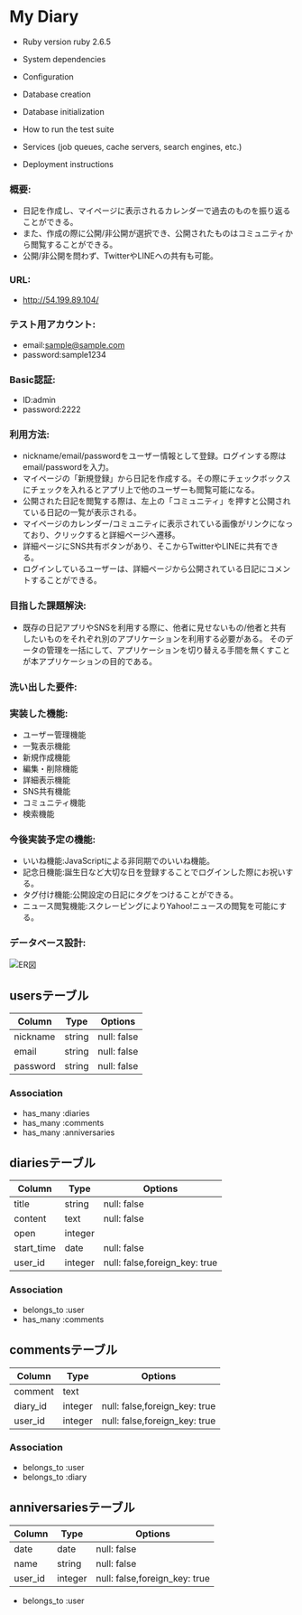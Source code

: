 # My Diary

* Ruby version
ruby 2.6.5

* System dependencies

* Configuration

* Database creation

* Database initialization

* How to run the test suite

* Services (job queues, cache servers, search engines, etc.)

* Deployment instructions

### 概要:
* 日記を作成し、マイページに表示されるカレンダーで過去のものを振り返ることができる。
* また、作成の際に公開/非公開が選択でき、公開されたものはコミュニティから閲覧することができる。
* 公開/非公開を問わず、TwitterやLINEへの共有も可能。

### URL: 
* http://54.199.89.104/

### テスト用アカウント:
* email:sample@sample.com
* password:sample1234

### Basic認証:
* ID:admin
* password:2222

### 利用方法:
* nickname/email/passwordをユーザー情報として登録。ログインする際はemail/passwordを入力。
* マイページの「新規登録」から日記を作成する。その際にチェックボックスにチェックを入れるとアプリ上で他のユーザーも閲覧可能になる。
* 公開された日記を閲覧する際は、左上の「コミュニティ」を押すと公開されている日記の一覧が表示される。
* マイページのカレンダー/コミュニティに表示されている画像がリンクになっており、クリックすると詳細ページへ遷移。
* 詳細ページにSNS共有ボタンがあり、そこからTwitterやLINEに共有できる。
* ログインしているユーザーは、詳細ページから公開されている日記にコメントすることができる。

### 目指した課題解決:
* 既存の日記アプリやSNSを利用する際に、他者に見せないもの/他者と共有したいものをそれぞれ別のアプリケーションを利用する必要がある。
  そのデータの管理を一括にして、アプリケーションを切り替える手間を無くすことが本アプリケーションの目的である。

### 洗い出した要件:
### 実装した機能:
* ユーザー管理機能
* 一覧表示機能
* 新規作成機能
* 編集・削除機能
* 詳細表示機能
* SNS共有機能
* コミュニティ機能
* 検索機能

### 今後実装予定の機能:
* いいね機能:JavaScriptによる非同期でのいいね機能。
* 記念日機能:誕生日など大切な日を登録することでログインした際にお祝いする。
* タグ付け機能:公開設定の日記にタグをつけることができる。
* ニュース閲覧機能:スクレーピングによりYahoo!ニュースの閲覧を可能にする。

### データベース設計:
![ER図](images/my-diary-ER.png "ER図")

## usersテーブル
| Column           | Type        | Options    |
|------------------|-------------|------------|
| nickname         | string      |null: false |
| email            | string      |null: false |
| password         | string      |null: false |

### Association
- has_many :diaries
- has_many :comments
- has_many :anniversaries

## diariesテーブル
| Column          | Type        | Options                      |
|-----------------|-------------|------------------------------|
| title           | string      |null: false                   |
| content         | text        |null: false                   |
| open            | integer     |                              |
| start_time      | date        |null: false                   |
| user_id         | integer     |null: false,foreign_key: true |

### Association
- belongs_to :user
- has_many :comments

## commentsテーブル
| Column   | Type    | Options                      |
|----------|---------|------------------------------|
| comment  | text    |                              |
| diary_id | integer |null: false,foreign_key: true |
| user_id  | integer |null: false,foreign_key: true |

### Association
- belongs_to :user
- belongs_to :diary

## anniversariesテーブル
| Column       | Type    | Options                      |
|--------------|---------|------------------------------|
| date         | date    |null: false                   |
| name         | string  |null: false                   |
| user_id      | integer |null: false,foreign_key: true |

- belongs_to :user